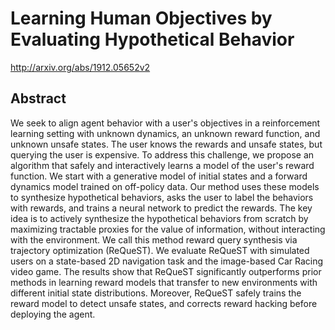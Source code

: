 # Learning Human Objectives by Evaluating Hypothetical Behavior
http://arxiv.org/abs/1912.05652v2
## Abstract
We seek to align agent behavior with a user's objectives in a reinforcement learning setting with unknown dynamics, an unknown reward function, and unknown unsafe states. The user knows the rewards and unsafe states, but querying the user is expensive. To address this challenge, we propose an algorithm that safely and interactively learns a model of the user's reward function. We start with a generative model of initial states and a forward dynamics model trained on off-policy data. Our method uses these models to synthesize hypothetical behaviors, asks the user to label the behaviors with rewards, and trains a neural network to predict the rewards. The key idea is to actively synthesize the hypothetical behaviors from scratch by maximizing tractable proxies for the value of information, without interacting with the environment. We call this method reward query synthesis via trajectory optimization (ReQueST). We evaluate ReQueST with simulated users on a state-based 2D navigation task and the image-based Car Racing video game. The results show that ReQueST significantly outperforms prior methods in learning reward models that transfer to new environments with different initial state distributions. Moreover, ReQueST safely trains the reward model to detect unsafe states, and corrects reward hacking before deploying the agent.